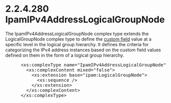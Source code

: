 <html dir="LTR" xmlns:mshelp="http://msdn.microsoft.com/mshelp" xmlns:ddue="http://ddue.schemas.microsoft.com/authoring/2003/5" xmlns:xlink="http://www.w3.org/1999/xlink" xmlns:tool="http://www.microsoft.com/tooltip">
 <body>
 <div id="header">
 <h1 class="heading">2.2.4.280 IpamIPv4AddressLogicalGroupNode</h1>
 </div>
 <div id="mainSection">
 <div id="mainBody">
 <div id="allHistory" class="saveHistory"></div>
 <div id="sectionSection0" class="section" name="collapseableSection">
 

<p>The IpamIPv4AddressLoigicalGroupNode complex type extends
the LogicalGroupNode complex type to define the <a href="21b4a631-8f28-420f-822f-c5f879d5046e.md#gt_f0c7e650-99fe-413a-9271-3f7ca8199135">custom field</a> value at a
specific level in the logical group hierarchy. It defines the criteria for
categorizing the IPv4 address instances based on the custom field values
defined on them in the form of a logical group hierarchy.</p>

<dl>
<dd>
<div><pre> &lt;xs:complexType name=&quot;IpamIPv4AddressLogicalGroupNode&quot;&gt;
   &lt;xs:complexContent mixed=&quot;false&quot;&gt;
     &lt;xs:extension base=&quot;ipam:LogicalGroupNode&quot;&gt;
       &lt;xs:sequence /&gt;
     &lt;/xs:extension&gt;
   &lt;/xs:complexContent&gt;
 &lt;/xs:complexType&gt;
</pre></div>
</dd></dl>


 </div>
 </div>
 </div>
 </body>
</html>